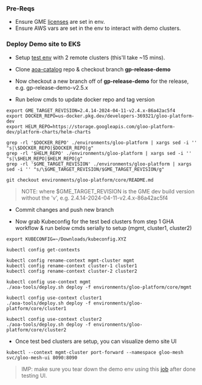 ### Pre-Reqs
- Ensure GME [licenses](https://github.com/solo-io/gloo-mesh-enterprise?tab=readme-ov-file#generate-license-keys) are set in env.
- Ensure AWS vars are set in the env to interact with demo clusters.

### Deploy Demo site to EKS
- Setup [test env](https://github.com/solo-io/gloo-eng-test-beds/actions/workflows/build-eng-cicd-env.yaml) with 2 remote clusters (this'll take ~15 mins).

- Clone [aoa-catalog](https://github.com/solo-io/aoa-catalog) repo & checkout branch **gp-release-demo**
- Now checkout a new branch off of **gp-release-demo** for the release, e.g. gp-release-demo-v2.5.x
- Run below cmds to update docker repo and tag version
```
export GME_TARGET_REVISION=2.4.14-2024-04-11-v2.4.x-86a42ac5f4
export DOCKER_REPO=us-docker.pkg.dev/developers-369321/gloo-platform-dev
export HELM_REPO=https://storage.googleapis.com/gloo-platform-dev/platform-charts/helm-charts

grep -rl '$DOCKER_REPO' ./environments/gloo-platform | xargs sed -i '' "s|\$DOCKER_REPO|$DOCKER_REPO|g"
grep -rl '$HELM_REPO' ./environments/gloo-platform | xargs sed -i '' "s|\$HELM_REPO|$HELM_REPO|g"
grep -rl '$GME_TARGET_REVISION' ./environments/gloo-platform | xargs sed -i '' "s/\$GME_TARGET_REVISION/$GME_TARGET_REVISION/g"

git checkout environments/gloo-platform/core/README.md
```
> NOTE: where $GME_TARGET_REVISION is the GME dev build version without the 'v', e.g. 2.4.14-2024-04-11-v2.4.x-86a42ac5f4

- Commit changes and push new branch

- Now grab Kubeconfig for the test bed clusters from step 1 GHA workflow & run below cmds serially to setup (mgmt, cluster1, cluster2)
```
export KUBECONFIG=~/Downloads/kubeconfig.XYZ

kubectl config get-contexts

kubectl config rename-context mgmt-cluster mgmt
kubectl config rename-context cluster-1 cluster1
kubectl config rename-context cluster-2 cluster2

kubectl config use-context mgmt
./aoa-tools/deploy.sh deploy -f environments/gloo-platform/core/mgmt

kubectl config use-context cluster1
./aoa-tools/deploy.sh deploy -f environments/gloo-platform/core/cluster1

kubectl config use-context cluster2
./aoa-tools/deploy.sh deploy -f environments/gloo-platform/core/cluster2
```
- Once test bed clusters are setup, you can visualize demo site UI
```
kubectl --context mgmt-cluster port-forward --namespace gloo-mesh svc/gloo-mesh-ui 8090:8090
```
> IMP: make sure you tear down the demo env using this [job](https://github.com/solo-io/gloo-eng-test-beds/actions/workflows/cleanup-eng-env.yaml) after done testing UI.